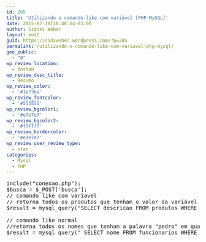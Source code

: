 ```yaml
---
id: 205
title: 'Utilizando o comando like com variável [PHP-MySQL]'
date: 2015-07-10T16:48:54-03:00
author: Sidnei Weber
layout: post
guid: https://sidiweber.wordpress.com/?p=205
permalink: /utilizando-o-comando-like-com-variavel-php-mysql/
geo_public:
  - "0"
wp_review_location:
  - bottom
wp_review_desc_title:
  - Resumo
wp_review_color:
  - '#1e73be'
wp_review_fontcolor:
  - '#555555'
wp_review_bgcolor1:
  - '#e7e7e7'
wp_review_bgcolor2:
  - '#ffffff'
wp_review_bordercolor:
  - '#e7e7e7'
wp_review_user_review_type:
  - star
categories:
  - Mysql
  - PHP
---
```

<pre class="lang:php decode:true ">include("conexao.php");
$busca = $_POST['busca'];
// comando like com variavel
// retorna todos os produtos que tenham o valor da variável busca em qualquer posição
$result = mysql_query("SELECT descricao FROM produtos WHERE descricao like '%".$busca."%' ");

// comando like normal
//retorna todos os nomes que tenham a palavra "pedro" em qualquer posição
$result = mysql_query(" SELECT nome FROM funcionarios WHERE nome like '%pedro%' ");</pre>

&nbsp;